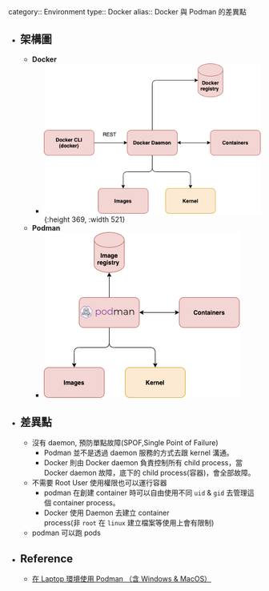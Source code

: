 category:: Environment
type:: Docker
alias:: Docker 與 Podman 的差異點

- ## 架構圖
	- **Docker**
		- ![pasted-85.png](../assets/pasted-85_1676044478375_0.png){:height 369, :width 521}
	- **Podman**
		- ![pasted-86.png](../assets/pasted-86_1676044521027_0.png)
- ## 差異點
	- 沒有 daemon, 預防單點故障(SPOF,Single Point of Failure)
		- Podman 並不是透過 daemon 服務的方式去跟 kernel 溝通。
		- Docker 則由 Docker daemon 負責控制所有 child process，當 Docker daemon 故障，底下的 child process(容器)，會全部故障。
	- 不需要 Root User 使用權限也可以運行容器
		- podman 在創建 container 時可以自由使用不同 `uid` & `gid` 去管理這個 container process。
		- Docker 使用 Daemon 去建立 container process(非 `root` 在 `linux` 建立檔案等使用上會有限制)
	- podman 可以跑 pods
- ## Reference
	- [在 Laptop 環境使用 Podman （含 Windows & MacOS）](https://www.osarea.com/%E5%9C%A8-laptop-%E7%92%B0%E5%A2%83%E4%BD%BF%E7%94%A8-podman-%EF%BC%88%E5%90%AB-windows-macos%EF%BC%89)